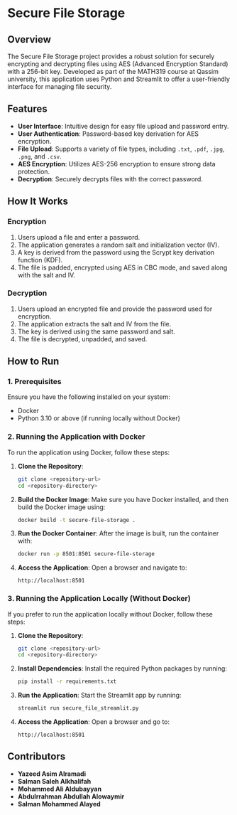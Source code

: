 # Secure File Storage

## Overview

The Secure File Storage project provides a robust solution for securely encrypting and decrypting files using AES (Advanced Encryption Standard) with a 256-bit key. Developed as part of the MATH319 course at Qassim university, this application uses Python and Streamlit to offer a user-friendly interface for managing file security.

## Features

- **User Interface**: Intuitive design for easy file upload and password entry.
- **User Authentication**: Password-based key derivation for AES encryption.
- **File Upload**: Supports a variety of file types, including `.txt`, `.pdf`, `.jpg`, `.png`, and `.csv`.
- **AES Encryption**: Utilizes AES-256 encryption to ensure strong data protection.
- **Decryption**: Securely decrypts files with the correct password.

## How It Works

### Encryption

1. Users upload a file and enter a password.
2. The application generates a random salt and initialization vector (IV).
3. A key is derived from the password using the Scrypt key derivation function (KDF).
4. The file is padded, encrypted using AES in CBC mode, and saved along with the salt and IV.

### Decryption

1. Users upload an encrypted file and provide the password used for encryption.
2. The application extracts the salt and IV from the file.
3. The key is derived using the same password and salt.
4. The file is decrypted, unpadded, and saved.

## How to Run

### 1. Prerequisites

Ensure you have the following installed on your system:
- Docker
- Python 3.10 or above (if running locally without Docker)

### 2. Running the Application with Docker

To run the application using Docker, follow these steps:

1. **Clone the Repository**:
    ```bash
    git clone <repository-url>
    cd <repository-directory>
    ```

2. **Build the Docker Image**:
    Make sure you have Docker installed, and then build the Docker image using:
    ```bash
    docker build -t secure-file-storage .
    ```

3. **Run the Docker Container**:
    After the image is built, run the container with:
    ```bash
    docker run -p 8501:8501 secure-file-storage
    ```

4. **Access the Application**:
    Open a browser and navigate to:
    ```
    http://localhost:8501
    ```

### 3. Running the Application Locally (Without Docker)

If you prefer to run the application locally without Docker, follow these steps:

1. **Clone the Repository**:
    ```bash
    git clone <repository-url>
    cd <repository-directory>
    ```

2. **Install Dependencies**:
    Install the required Python packages by running:
    ```bash
    pip install -r requirements.txt
    ```

3. **Run the Application**:
    Start the Streamlit app by running:
    ```bash
    streamlit run secure_file_streamlit.py
    ```

4. **Access the Application**:
    Open a browser and go to:
    ```
    http://localhost:8501
    ```

## Contributors

- **Yazeed Asim Alramadi**
- **Salman Saleh Alkhalifah**
- **Mohammed Ali Aldubayyan**
- **Abdulrrahman Abdullah Alowaymir**
- **Salman Mohammed Alayed**
